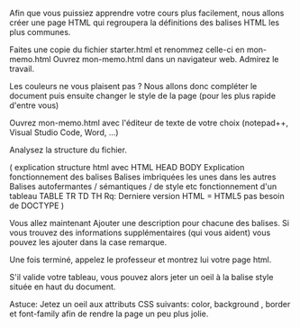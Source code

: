 Afin que vous puissiez apprendre votre cours plus facilement, 
nous allons créer une page HTML qui regroupera la définitions des balises HTML les plus communes.

Faites une copie du fichier starter.html et renommez celle-ci en mon-memo.html
Ouvrez mon-memo.html dans un navigateur web. 
Admirez le travail.

Les couleurs ne vous plaisent pas ? 
Nous allons donc compléter le document puis ensuite changer le style de la page (pour les plus rapide d'entre vous) 

Ouvrez mon-memo.html avec l'éditeur de texte de votre choix (notepad++, Visual Studio Code, Word, ...)

Analysez la structure du fichier.

( 
    explication structure html avec HTML HEAD BODY
    Explication fonctionnement des balises
    Balises imbriquées les unes dans les autres
    Balises autofermantes / sémantiques / de style etc
    fonctionnement d'un tableau TABLE TR TD TH
    Rq: Derniere version HTML = HTML5 pas besoin de DOCTYPE
)

Vous allez maintenant Ajouter une description pour chacune des balises. 
Si vous trouvez des informations supplémentaires (qui vous aident) vous pouvez les ajouter dans la case remarque.

Une fois terminé, appelez le professeur et montrez lui votre page html.

S'il valide votre tableau, vous pouvez alors jeter un oeil à la balise style située en haut du document.

Astuce: Jetez un oeil aux attributs CSS suivants: color, background , border et font-family afin de rendre la page un peu plus jolie.
